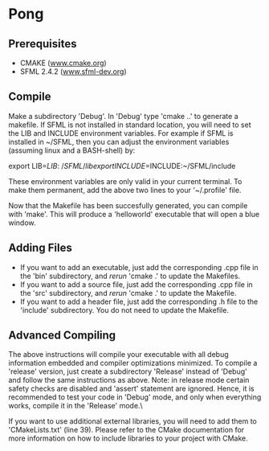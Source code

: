# Pong

## Prerequisites

- CMAKE (www.cmake.org)
- SFML 2.4.2 (www.sfml-dev.org)

## Compile

Make a subdirectory 'Debug'. In 'Debug' type 'cmake ..' to generate a makefile.  If SFML is not installed in standard location, you will need to set the LIB and INCLUDE environment variables. For example if SFML is installed in ~/SFML, then you can adjust the environment variables (assuming linux and a BASH-shell) by:

export LIB=$LIB:~/SFML/lib
export INCLUDE=$INCLUDE:~/SFML/include

These environment variables are only valid in your current terminal. To make them permanent, add the above two lines to your '~/.profile' file.

Now that the Makefile has been succesfully generated, you can compile with 'make'. This will produce a 'helloworld' executable that will open a blue window.


## Adding Files

- If you want to add an executable, just add the corresponding .cpp file in the 'bin' subdirectory, and _rerun_ 'cmake .' to update the Makefiles.
- If you want to add a source file, just add the corresponding .cpp file in the 'src' subdirectory, and _rerun_ 'cmake .' to update the Makefile.
- If you want to add a header file, just add the corresponding .h file to the 'include' subdirectory. You do not need to update the Makefile.


## Advanced Compiling

The above instructions will compile your executable with all debug information embedded and compiler optimizations minimized.  To compile a 'release' version, just create a subdirectory 'Release' instead of 'Debug' and follow the same instructions as above. Note: in release mode certain safety checks are disabled and 'assert' statement are ignored. Hence, it is recommended to test your code in 'Debug' mode, and only when everything works, compile it in the 'Release' mode.\

If you want to use additional external libraries, you will need to add them to 'CMakeLists.txt' (line 39). Please refer to the CMake documentation for more information on how to include libraries to your project with CMake.

